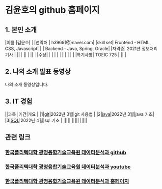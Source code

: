 # 김윤호의 github 홈페이지

## 1. 본인 소개 

|이름 |김윤호| |
|연락처 | h3969(@)naver.com|
|skill set| Frontend - HTML, CSS, Javascript|
| | Backend - Java, Spring, Oracle|
|자격증| 2021년 정보처리기사 |
||  |
||  |
||  |
|수상|   |
| |   |
| | |
| | |
|특기사항|  TOEIC 725 |
||   |

## 2. 나의 소개 발표 동영상
나의 소개 동영상입니다.




 

## 3. IT 경험

||과목 |기간|개요 |
|1|[git](https://youknowkim.github.io/subject/github/)|2022년 3월|git 사용법 |
|2|[java](https://youknowkim.github.io/subject/java/)|2022년 3월|java 기초|
|3|[SQL]()|2022년 4월|sql 기초 |
|||||
|||||
|||||

## 관련 링크 
### [한국폴리텍대학 광명융합기술교육원 데이터분석과 github](https://koposoftware.github.io)
### [한국폴리텍대학 광명융합기술교육원 데이터분석과 youtube](https://www.youtube.com/channel/UCwTOdBeKnZo83qTpqc8-rTQ)
### [한국폴리텍대학 광명융합기술교육원 데이터분석과 홈페이지](https://www.kopo.ac.kr/gm)

